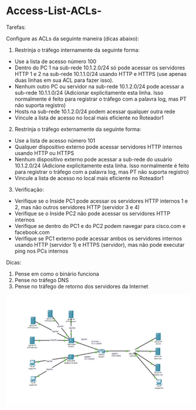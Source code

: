 # Access-List-ACLs-

Tarefas:

Configure as ACLs da seguinte maneira (dicas abaixo):
1) Restrinja o tráfego internamente da seguinte forma:
- Use a lista de acesso número 100
- Dentro do PC 1 na sub-rede 10.1.2.0/24 só pode acessar os servidores HTTP 1 e 2 na sub-rede 10.1.1.0/24 usando HTTP e HTTPS (use apenas duas linhas em sua ACL para fazer isso).
- Nenhum outro PC ou servidor na sub-rede 10.1.2.0/24 pode acessar a sub-rede 10.1.1.0/24 (Adicionar explicitamente esta linha. Isso normalmente é feito para registrar o tráfego com a palavra log, mas PT não suporta registro)
- Hosts na sub-rede 10.1.2.0/24 podem acessar qualquer outra rede
- Vincule a lista de acesso no local mais eficiente no Roteador1

2) Restrinja o tráfego externamente da seguinte forma:
- Use a lista de acesso número 101
- Qualquer dispositivo externo pode acessar servidores HTTP internos usando HTTP ou HTTPS
- Nenhum dispositivo externo pode acessar a sub-rede do usuário 10.1.2.0/24 (Adicione explicitamente esta linha. Isso normalmente é feito para registrar o tráfego com a palavra log, mas PT não suporta registro)
- Vincule a lista de acesso no local mais eficiente no Roteador1

3) Verificação:
- Verifique se o Inside PC1 pode acessar os servidores HTTP internos 1 e 2, mas não outros servidores HTTP (servidor 3 e 4)
- Verifique se o Inside PC2 não pode acessar os servidores HTTP internos
- Verifique se dentro do PC1 e do PC2 podem navegar para cisco.com e facebook.com
- Verifique se PC1 externo pode acessar ambos os servidores internos usando HTTP (servidor 1) e HTTPS (servidor), mas não pode executar ping nos PCs internos
 
Dicas:
1) Pense em como o binário funciona
2) Pense no tráfego DNS
3) Pense no tráfego de retorno dos servidores da Internet

<img src="https://raw.githubusercontent.com/MattheusMartins/Access-List-ACLs-/main/1.PNG">
